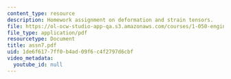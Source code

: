 ```yaml
---
content_type: resource
description: Homework assignment on deformation and strain tensors.
file: https://ol-ocw-studio-app-qa.s3.amazonaws.com/courses/1-050-engineering-mechanics-i-fall-2007/1de6f6177ff0b4ad09f6c4f2797d6cbf_assn7.pdf
file_type: application/pdf
resourcetype: Document
title: assn7.pdf
uid: 1de6f617-7ff0-b4ad-09f6-c4f2797d6cbf
video_metadata:
  youtube_id: null
---
```

